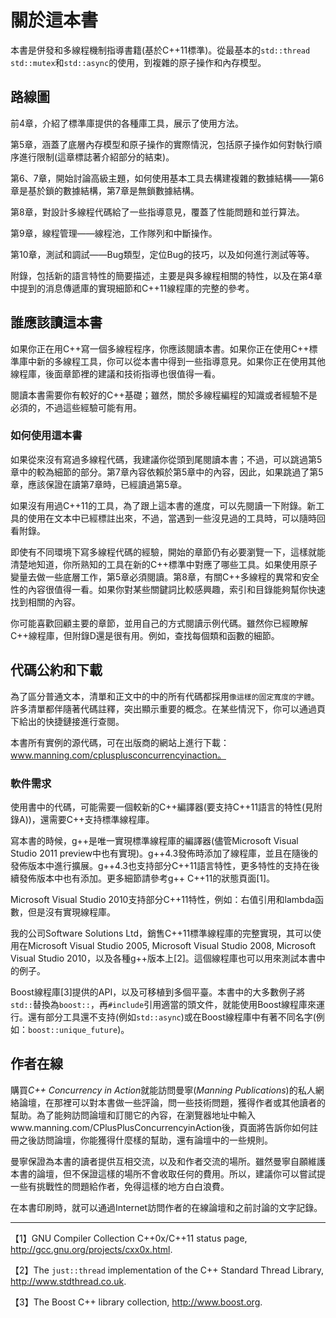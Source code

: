 # 關於這本書

本書是併發和多線程機制指導書籍(基於C++11標準)。從最基本的`std::thread std::mutex`和`std::async`的使用，到複雜的原子操作和內存模型。

## 路線圖

前4章，介紹了標準庫提供的各種庫工具，展示了使用方法。

第5章，涵蓋了底層內存模型和原子操作的實際情況，包括原子操作如何對執行順序進行限制(這章標誌著介紹部分的結束)。

第6、7章，開始討論高級主題，如何使用基本工具去構建複雜的數據結構——第6章是基於鎖的數據結構，第7章是無鎖數據結構。

第8章，對設計多線程代碼給了一些指導意見，覆蓋了性能問題和並行算法。

第9章，線程管理——線程池，工作隊列和中斷操作。

第10章，測試和調試——Bug類型，定位Bug的技巧，以及如何進行測試等等。

附錄，包括新的語言特性的簡要描述，主要是與多線程相關的特性，以及在第4章中提到的消息傳遞庫的實現細節和C++11線程庫的完整的參考。

## 誰應該讀這本書

如果你正在用C++寫一個多線程程序，你應該閱讀本書。如果你正在使用C++標準庫中新的多線程工具，你可以從本書中得到一些指導意見。如果你正在使用其他線程庫，後面章節裡的建議和技術指導也很值得一看。

閱讀本書需要你有較好的C++基礎；雖然，關於多線程編程的知識或者經驗不是必須的，不過這些經驗可能有用。

### 如何使用這本書

如果從來沒有寫過多線程代碼，我建議你從頭到尾閱讀本書；不過，可以跳過第5章中的較為細節的部分。第7章內容依賴於第5章中的內容，因此，如果跳過了第5章，應該保證在讀第7章時，已經讀過第5章。

如果沒有用過C++11的工具，為了跟上這本書的進度，可以先閱讀一下附錄。新工具的使用在文本中已經標註出來，不過，當遇到一些沒見過的工具時，可以隨時回看附錄。

即使有不同環境下寫多線程代碼的經驗，開始的章節仍有必要瀏覽一下，這樣就能清楚地知道，你所熟知的工具在新的C++標準中對應了哪些工具。如果使用原子變量去做一些底層工作，第5章必須閱讀。第8章，有關C++多線程的異常和安全性的內容很值得一看。如果你對某些關鍵詞比較感興趣，索引和目錄能夠幫你快速找到相關的內容。

你可能喜歡回顧主要的章節，並用自己的方式閱讀示例代碼。雖然你已經瞭解C++線程庫，但附錄D還是很有用。例如，查找每個類和函數的細節。

## 代碼公約和下載

為了區分普通文本，清單和正文中的中的所有代碼都採用`像這樣的固定寬度的字體`。許多清單都伴隨著代碼註釋，突出顯示重要的概念。在某些情況下，你可以通過頁下給出的快捷鏈接進行查閱。

本書所有實例的源代碼，可在出版商的網站上進行下載：www.manning.com/cplusplusconcurrencyinaction。

### 軟件需求

使用書中的代碼，可能需要一個較新的C++編譯器(要支持C++11語言的特性(見附錄A))，還需要C++支持標準線程庫。

寫本書的時候，g++是唯一實現標準線程庫的編譯器(儘管Microsoft Visual Studio 2011 preview中也有實現)。g++4.3發佈時添加了線程庫，並且在隨後的發佈版本中進行擴展。g++4.3也支持部分C++11語言特性，更多特性的支持在後續發佈版本中也有添加。更多細節請參考g++ C++11的狀態頁面[1]。

Microsoft Visual Studio 2010支持部分C++11特性，例如：右值引用和lambda函數，但是沒有實現線程庫。

我的公司Software Solutions Ltd，銷售C++11標準線程庫的完整實現，其可以使用在Microsoft Visual Studio 2005, Microsoft Visual Studio 2008, Microsoft Visual Studio 2010，以及各種g++版本上[2]。這個線程庫也可以用來測試本書中的例子。

Boost線程庫[3]提供的API，以及可移植到多個平臺。本書中的大多數例子將`std::`替換為`boost::`，再`#include`引用適當的頭文件，就能使用Boost線程庫來運行。還有部分工具還不支持(例如`std::async`)或在Boost線程庫中有著不同名字(例如：`boost::unique_future`)。

## 作者在線

購買*C++ Concurrency in Action*就能訪問曼寧(*Manning Publications*)的私人網絡論壇，在那裡可以對本書做一些評論，問一些技術問題，獲得作者或其他讀者的幫助。為了能夠訪問論壇和訂閱它的內容，在瀏覽器地址中輸入www.manning.com/CPlusPlusConcurrencyinAction後，頁面將告訴你如何註冊之後訪問論壇，你能獲得什麼樣的幫助，還有論壇中的一些規則。

曼寧保證為本書的讀者提供互相交流，以及和作者交流的場所。雖然曼寧自願維護本書的論壇，但不保證這樣的場所不會收取任何的費用。所以，建議你可以嘗試提一些有挑戰性的問題給作者，免得這樣的地方白白浪費。

在本書印刷時，就可以通過Internet訪問作者的在線論壇和之前討論的文字記錄。

----------


【1】GNU Compiler Collection C++0x/C++11 status page, http://gcc.gnu.org/projects/cxx0x.html.

【2】The `just::thread` implementation of the C++ Standard Thread Library, http://www.stdthread.co.uk.

【3】The Boost C++ library collection, http://www.boost.org.